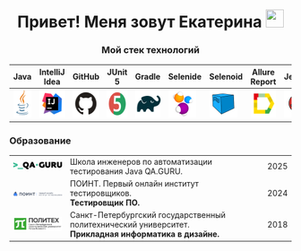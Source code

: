 <h1 align="center">Привет! Меня зовут Екатерина  
<img src="https://github.com/blackcater/blackcater/raw/main/images/Hi.gif" width="32" height="32"/></h1> 

<h3 align="center">Мой стек технологий</h3>

| Java                                                                                                    | IntelliJ  <br>  Idea                                                                                              | GitHub                                                                                                    | JUnit 5                                                                                                          | Gradle                                                                                                    | Selenide                                                                                                        | Selenoid                                                                                                                 | Allure <br> Report                                                                                                        | Jenkins                                                                                                         | Jira                                                                                                                                   | Telegram                                                                                                           | Allure <br> TestOps                                                                                                       | Rest-Assured  
|:--------------------------------------------------------------------------------------------------------|-------------------------------------------------------------------------------------------------------------------|-----------------------------------------------------------------------------------------------------------|------------------------------------------------------------------------------------------------------------------|-----------------------------------------------------------------------------------------------------------|-----------------------------------------------------------------------------------------------------------------|--------------------------------------------------------------------------------------------------------------------------|---------------------------------------------------------------------------------------------------------------------------|-----------------------------------------------------------------------------------------------------------------|----------------------------------------------------------------------------------------------------------------------------------------|--------------------------------------------------------------------------------------------------------------------|---------------------------------------------------------------------------------------------------------------|----------------------------------------------------------------------------------------------------------------------------------------
| <a href="https://www.java.com/"><img src="media/logo/Java.svg" width="50" height="50"  alt="Java"/></a> | <a href="https://www.jetbrains.com/idea/"><img src="media/logo/Idea.svg" width="50" height="50"  alt="IDEA"/></a> | <a href="https://github.com/"><img src="media/logo/GitHub.svg" width="50" height="50"  alt="Github"/></a> | <a href="https://junit.org/junit5/"><img src="media/logo/Junit5.svg" width="50" height="50"  alt="JUnit 5"/></a> | <a href="https://gradle.org/"><img src="media/logo/Gradle.svg" width="50" height="50"  alt="Gradle"/></a> | <a href="https://selenide.org/"><img src="media/logo/Selenide.svg" width="50" height="50"  alt="Selenide"/></a> | <a href="https://aerokube.com/selenoid/"><img src="media/logo/Selenoid.svg" width="50" height="50"  alt="Selenoid"/></a> | <a href="https://github.com/allure-framework"><img src="media/logo/Allure.svg" width="50" height="50"  alt="Allure"/></a> | <a href="https://www.jenkins.io/"><img src="media/logo/Jenkins.svg" width="50" height="50"  alt="Jenkins"/></a> | <a href="https://www.atlassian.com/software/jira/"><img src="media/logo/Jira.svg" width="50" height="50" alt="Java" title="Java"/></a> | <a href="https://web.telegram.org/"><img src="media\logo\Telegram.svg" width="50" height="50" alt="Telegram"/></a> | <a href="https://qameta.io/"><img src="media\logo\Allure_TO.svg" width="50" height="50" alt="Allure_TO"/></a> |<a href="https://qameta.io/"><img src="media\logo\Rest-Assured.svg" width="50" height="50" alt="Rest-Assured"/></a>

### Образование

 <table style="width=100%" cellspacing="0" cellpadding="5">
	<tr >
        <td align="center"><a href="https://qa.guru/java" target="_blank" rel="noopener noreferrer"><img style="width:150px" src="media/img/qaGuru.svg"></a></td>
        <td>Школа инженеров по автоматизации тестирования Java QA.GURU.</td>
        <td>2025</td>
    </tr>
    <tr>
        <td align="center">
            <a href="https://pointschool.ru/" target="_blank" rel="noopener noreferrer"><img style="width:90px" src="media/img/logo.png"></a>
        </td>
        <td>
            ПОИНТ. Первый онлайн институт тестировщиков.
         <br><b>Тестировщик ПО.</b>
        </td>
        <td>2024</td>
    </tr>
    <tr>
        <td align="center">
            <a href="https://www.spbstu.ru/" target="_blank" rel="noopener noreferrer"><img style="width:150px" src="media/img/polytech_logo.svg"></a>
        </td>
        <td>
            Санкт-Петербургский государственный политехнический университет.
         <br><b>Прикладная информатика в дизайне.</b>
        </td>
        <td>2018</td>
    </tr>
</table>